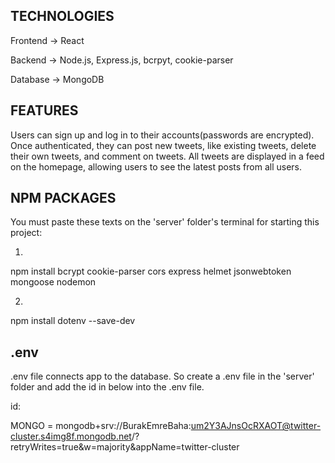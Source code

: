 TECHNOLOGIES
---------------
Frontend -> React

Backend -> Node.js, Express.js, bcrpyt, cookie-parser

Database -> MongoDB

FEATURES
--------------------
Users can sign up and log in to their accounts(passwords are encrypted). 
Once authenticated, they can post new tweets, like existing tweets, delete their own tweets, and comment on tweets. 
All tweets are displayed in a feed on the homepage, allowing users to see the latest posts from all users.

NPM PACKAGES
-----------------
You must paste these texts on the 'server' folder's terminal for starting this project:

1)
npm install
bcrypt
cookie-parser
cors
express
helmet
jsonwebtoken
mongoose
nodemon

2)
npm install dotenv --save-dev

.env
----------------
.env file connects app to the database. So create a .env file in the 'server' folder and add the id in below into the .env file.

id:

MONGO = mongodb+srv://BurakEmreBaha:um2Y3AJnsOcRXAOT@twitter-cluster.s4img8f.mongodb.net/?retryWrites=true&w=majority&appName=twitter-cluster


